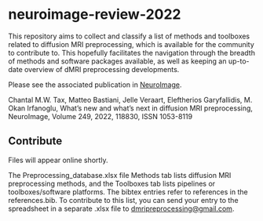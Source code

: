 # neuroimage-review-2022

This repository aims to collect and classify a list of methods and toolboxes related to diffusion MRI preprocessing, which is available for the community to contribute to. This hopefully facilitates the navigation through the breadth of methods and software packages available, as well as keeping an up-to-date overview of dMRI preprocessing developments.

Please see the associated publication in [NeuroImage](https://doi.org/10.1016/j.neuroimage.2021.118830).

Chantal M.W. Tax, Matteo Bastiani, Jelle Veraart, Eleftherios Garyfallidis, M. Okan Irfanoglu, What’s new and what’s next in diffusion MRI preprocessing, NeuroImage, Volume 249, 2022, 118830, ISSN 1053-8119

## Contribute
Files will appear online shortly.

The Preprocessing_database.xlsx file Methods tab lists diffusion MRI preprocessing methods, and the Toolboxes tab lists pipelines or toolboxes/software platforms. The bibtex entries refer to references in the references.bib. To contribute to this list, you can send your entry to the spreadsheet in a separate .xlsx file to dmripreprocessing@gmail.com.
